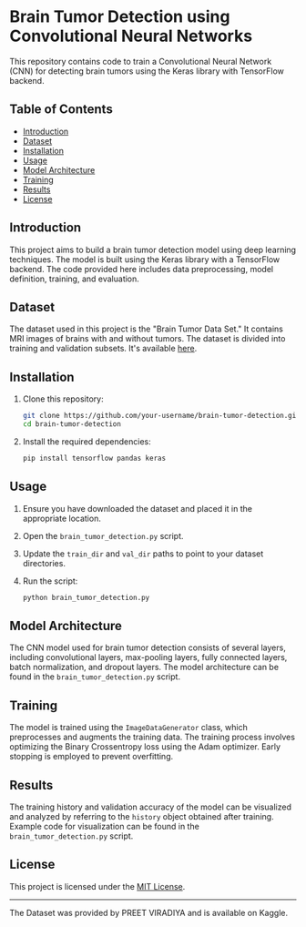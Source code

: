 # Brain Tumor Detection using Convolutional Neural Networks

This repository contains code to train a Convolutional Neural Network (CNN) for detecting brain tumors using the Keras library with TensorFlow backend.

## Table of Contents

- [Introduction](#introduction)
- [Dataset](#dataset)
- [Installation](#installation)
- [Usage](#usage)
- [Model Architecture](#model-architecture)
- [Training](#training)
- [Results](#results)
- [License](#license)

## Introduction

This project aims to build a brain tumor detection model using deep learning techniques. The model is built using the Keras library with a TensorFlow backend. The code provided here includes data preprocessing, model definition, training, and evaluation.

## Dataset

The dataset used in this project is the "Brain Tumor Data Set." It contains MRI images of brains with and without tumors. The dataset is divided into training and validation subsets. It's available [here](/path/to/your/dataset).

## Installation

1. Clone this repository:

   ```bash
   git clone https://github.com/your-username/brain-tumor-detection.git
   cd brain-tumor-detection
   ```

2. Install the required dependencies:

   ```bash
   pip install tensorflow pandas keras
   ```

## Usage

1. Ensure you have downloaded the dataset and placed it in the appropriate location.
2. Open the `brain_tumor_detection.py` script.
3. Update the `train_dir` and `val_dir` paths to point to your dataset directories.
4. Run the script:

   ```bash
   python brain_tumor_detection.py
   ```

## Model Architecture

The CNN model used for brain tumor detection consists of several layers, including convolutional layers, max-pooling layers, fully connected layers, batch normalization, and dropout layers. The model architecture can be found in the `brain_tumor_detection.py` script.

## Training

The model is trained using the `ImageDataGenerator` class, which preprocesses and augments the training data. The training process involves optimizing the Binary Crossentropy loss using the Adam optimizer. Early stopping is employed to prevent overfitting.

## Results

The training history and validation accuracy of the model can be visualized and analyzed by referring to the `history` object obtained after training. Example code for visualization can be found in the `brain_tumor_detection.py` script.

## License

This project is licensed under the [MIT License](LICENSE).

---

The Dataset was provided by PREET VIRADIYA and is available on Kaggle.
